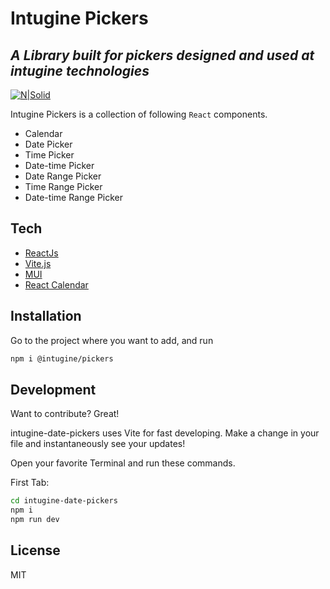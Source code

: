 # Intugine Pickers
## _A Library built for pickers designed and used at intugine technologies_

[![N|Solid](https://play-lh.googleusercontent.com/JMM2fBqtlBXCCQJpADE9vIsKvhD7hMk9vrV1ofczBnG7IxKWZFuhmKTtNlMUlOif_Q=w480-h960-rw)](https://www.intugine.com/)

Intugine Pickers is a collection of following `React` components.

- Calendar
- Date Picker
- Time Picker
- Date-time Picker
- Date Range Picker
- Time Range Picker
- Date-time Range Picker

## Tech


- [ReactJs](https://reactjs.org)
- [Vite.js](https://vitejs.dev/)
- [MUI](https://mui.com/)
- [React Calendar](https://www.npmjs.com/package/react-calendar)


## Installation

Go to the project where you want to add, and run

```sh
npm i @intugine/pickers
```


## Development

Want to contribute? Great!

intugine-date-pickers uses Vite for fast developing.
Make a change in your file and instantaneously see your updates!

Open your favorite Terminal and run these commands.

First Tab:

```sh
cd intugine-date-pickers
npm i
npm run dev
```

## License

MIT
